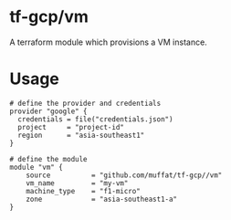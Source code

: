 # tf-gcp/vm
A terraform module which provisions a VM instance.

# Usage

```HCL
# define the provider and credentials
provider "google" {
  credentials = file("credentials.json")
  project     = "project-id"
  region      = "asia-southeast1"
}

# define the module
module "vm" {
    source          = "github.com/muffat/tf-gcp//vm"
    vm_name         = "my-vm"
    machine_type    = "f1-micro"
    zone            = "asia-southeast1-a"
}
```